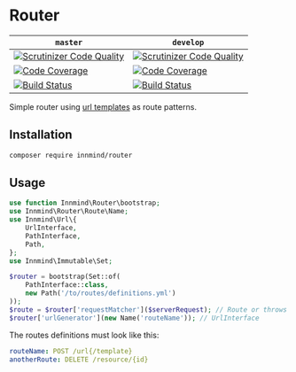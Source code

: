 # Router

| `master` | `develop` |
|----------|-----------|
| [![Scrutinizer Code Quality](https://scrutinizer-ci.com/g/Innmind/Router/badges/quality-score.png?b=master)](https://scrutinizer-ci.com/g/Innmind/Router/?branch=master) | [![Scrutinizer Code Quality](https://scrutinizer-ci.com/g/Innmind/Router/badges/quality-score.png?b=develop)](https://scrutinizer-ci.com/g/Innmind/Router/?branch=develop) |
| [![Code Coverage](https://scrutinizer-ci.com/g/Innmind/Router/badges/coverage.png?b=master)](https://scrutinizer-ci.com/g/Innmind/Router/?branch=master) | [![Code Coverage](https://scrutinizer-ci.com/g/Innmind/Router/badges/coverage.png?b=develop)](https://scrutinizer-ci.com/g/Innmind/Router/?branch=develop) |
| [![Build Status](https://scrutinizer-ci.com/g/Innmind/Router/badges/build.png?b=master)](https://scrutinizer-ci.com/g/Innmind/Router/build-status/master) | [![Build Status](https://scrutinizer-ci.com/g/Innmind/Router/badges/build.png?b=develop)](https://scrutinizer-ci.com/g/Innmind/Router/build-status/develop) |

Simple router using [url templates](https://github.com/Innmind/UrlTemplate) as route patterns.

## Installation

```sh
composer require innmind/router
```

## Usage

```php
use function Innmind\Router\bootstrap;
use Innmind\Router\Route\Name;
use Innmind\Url\{
    UrlInterface,
    PathInterface,
    Path,
};
use Innmind\Immutable\Set;

$router = bootstrap(Set::of(
    PathInterface::class,
    new Path('/to/routes/definitions.yml')
));
$route = $router['requestMatcher']($serverRequest); // Route or throws NoMatchingRouteFound
$router['urlGenerator'](new Name('routeName')); // UrlInterface
```

The routes definitions must look like this:

```yaml
routeName: POST /url{/template}
anotherRoute: DELETE /resource/{id}
```
